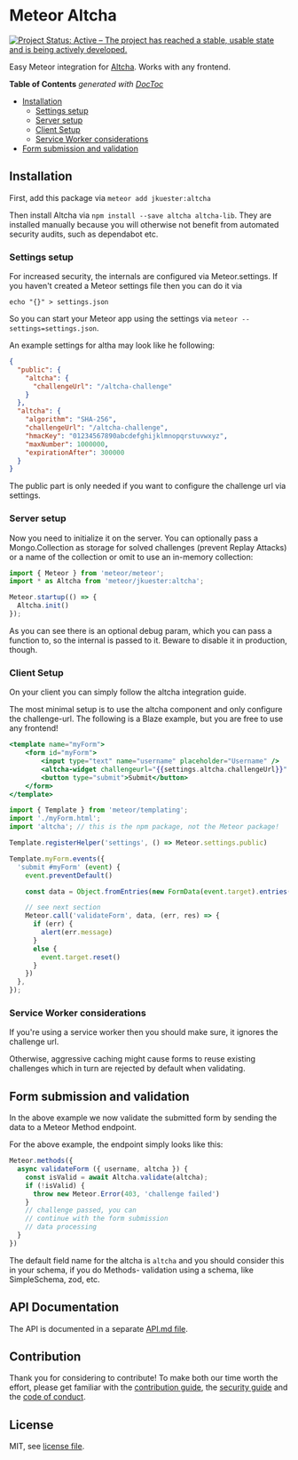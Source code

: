 # Meteor Altcha

[![Project Status: Active – The project has reached a stable, usable state and is being actively developed.](https://www.repostatus.org/badges/latest/active.svg)](https://www.repostatus.org/#active)

Easy Meteor integration for [Altcha](https://altcha.org). Works with any frontend.

<!-- START doctoc generated TOC please keep comment here to allow auto update -->
<!-- DON'T EDIT THIS SECTION, INSTEAD RE-RUN doctoc TO UPDATE -->
**Table of Contents**  *generated with [DocToc](https://github.com/thlorenz/doctoc)*

- [Installation](#installation)
  - [Settings setup](#settings-setup)
  - [Server setup](#server-setup)
  - [Client Setup](#client-setup)
  - [Service Worker considerations](#service-worker-considerations)
- [Form submission and validation](#form-submission-and-validation)

<!-- END doctoc generated TOC please keep comment here to allow auto update -->

## Installation

First, add this package via `meteor add jkuester:altcha`

Then install Altcha via `npm install --save altcha altcha-lib`.
They are installed manually because you will otherwise not benefit from automated security
audits, such as dependabot etc.

### Settings setup

For increased security, the internals are configured via Meteor.settings.
If you haven't created a Meteor settings file then you can do it via

```shell
echo "{}" > settings.json
```

So you can start your Meteor app using the settings via `meteor --settings=settings.json`.

An example settings for altha may look like he following:

```json
{
  "public": {
    "altcha": {
      "challengeUrl": "/altcha-challenge"
    }
  },
  "altcha": {
    "algorithm": "SHA-256",
    "challengeUrl": "/altcha-challenge",
    "hmacKey": "01234567890abcdefghijklmnopqrstuvwxyz",
    "maxNumber": 1000000,
    "expirationAfter": 300000
  }
}
```

The public part is only needed if you want to configure the challenge url
via settings.

### Server setup

Now you need to initialize it on the server. You can optionally pass a
Mongo.Collection as storage for solved challenges (prevent Replay Attacks) or a name of the collection
or omit to use an in-memory collection:

```js
import { Meteor } from 'meteor/meteor';
import * as Altcha from 'meteor/jkuester:altcha';

Meteor.startup(() => {
  Altcha.init()
});
```

As you can see there is an optional debug param, which
you can pass a function to, so the internal is passed to it.
Beware to disable it in production, though.

### Client Setup

On your client you can simply follow the altcha integration guide.

The most minimal setup is to use the altcha component and only
configure the challenge-url. The following is a Blaze example,
but you are free to use any frontend!

```handlebars
<template name="myForm">
    <form id="myForm">
        <input type="text" name="username" placeholder="Username" />
        <altcha-widget challengeurl="{{settings.altcha.challengeUrl}}" debug></altcha-widget>
        <button type="submit">Submit</button>
    </form>
</template>
```

```js
import { Template } from 'meteor/templating';
import './myForm.html';
import 'altcha'; // this is the npm package, not the Meteor package!

Template.registerHelper('settings', () => Meteor.settings.public)

Template.myForm.events({
  'submit #myForm' (event) {
    event.preventDefault()

    const data = Object.fromEntries(new FormData(event.target).entries())

    // see next section
    Meteor.call('validateForm', data, (err, res) => {
      if (err) {
        alert(err.message)
      }
      else {
        event.target.reset()
      }
    })
  },
});
```

### Service Worker considerations

If you're using a service worker then you should make
sure, it ignores the challenge url.

Otherwise, aggressive caching might cause forms to reuse
existing challenges which in turn are rejected by
default when validating.

## Form submission and validation

In the above example we now validate the submitted form
by sending the data to a Meteor Method endpoint.

For the above example, the endpoint simply looks like this:

```js
Meteor.methods({
  async validateForm ({ username, altcha }) {
    const isValid = await Altcha.validate(altcha);
    if (!isValid) {
      throw new Meteor.Error(403, 'challenge failed')
    }
    // challenge passed, you can
    // continue with the form submission
    // data processing
  }
})
```

The default field name for the altcha is `altcha` and
you should consider this in your schema, if you do Methods-
validation using a schema, like SimpleSchema, zod, etc.

## API Documentation

The API is documented in a separate [API.md file](./API.md).

## Contribution

Thank you for considering to contribute! To make both our time worth the effort,
please get familiar with the [contribution guide](./CONTRIBUTING.md), the [security guide](./SECURITY.md) and 
the [code of conduct](./CODE_OF_CONDUCT.md).

## License

MIT, see [license file](./LICENSE).
